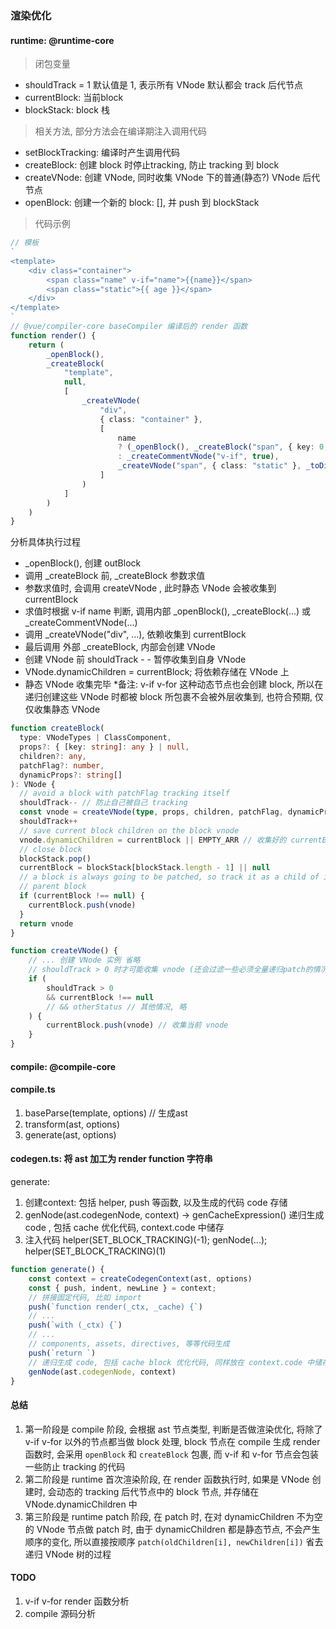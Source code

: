 ### 渲染优化

#### runtime: @runtime-core

>闭包变量
- shouldTrack = 1 默认值是 1, 表示所有 VNode 默认都会 track 后代节点
- currentBlock: 当前block
- blockStack: block 栈

>相关方法, 部分方法会在编译期注入调用代码
- setBlockTracking: 编译时产生调用代码
- createBlock: 创建 block 时停止tracking, 防止 tracking 到 block
- createVNode: 创建 VNode, 同时收集 VNode 下的普通(静态?) VNode 后代节点
- openBlock: 创建一个新的 block: [], 并 push 到 blockStack

>代码示例
```TypeScript
// 模板
`
<template>
    <div class="container">
        <span class="name" v-if="name">{{name}}</span>
        <span class="static">{{ age }}</span>
    </div>
</template>
`
// @vue/compiler-core baseCompiler 编译后的 render 函数
function render() {
    return (
        _openBlock(),
        _createBlock(
            "template",
            null,
            [
                _createVNode(
                    "div",
                    { class: "container" },
                    [
                        name
                        ? (_openBlock(), _createBlock("span", { key: 0, class: "name" }, _toDisplayString(name), 1 /* TEXT */))
                        : _createCommentVNode("v-if", true),
                        _createVNode("span", { class: "static" }, _toDisplayString(age), 1 /* TEXT */)
                    ]
                )
            ]
        )
    )
}
```

分析具体执行过程
- _openBlock(), 创建 outBlock
- 调用 _createBlock 前, _createBlock 参数求值
- 参数求值时, 会调用 createVNode , 此时静态 VNode 会被收集到 currentBlock
- 求值时根据 v-if name 判断,  调用内部 _openBlock(), _createBlock(...) 或 _createCommentVNode(...)
- 调用 _createVNode("div", ...), 依赖收集到 currentBlock
- 最后调用 外部 _createBlock, 内部会创建 VNode
- 创建 VNode 前 shouldTrack - - 暂停收集到自身 VNode
- VNode.dynamicChildren = currentBlock; 将依赖存储在 VNode 上
- 静态 VNode 收集完毕
*备注: v-if v-for 这种动态节点也会创建 block, 所以在递归创建这些 VNode 时都被 block 所包裹不会被外层收集到, 也符合预期, 仅仅收集静态 VNode

```TypeScript
function createBlock(
  type: VNodeTypes | ClassComponent,
  props?: { [key: string]: any } | null,
  children?: any,
  patchFlag?: number,
  dynamicProps?: string[]
): VNode {
  // avoid a block with patchFlag tracking itself
  shouldTrack-- // 防止自己被自己 tracking
  const vnode = createVNode(type, props, children, patchFlag, dynamicProps) // 仅创建当前 block 的 vnode, 不递归 children
  shouldTrack++
  // save current block children on the block vnode
  vnode.dynamicChildren = currentBlock || EMPTY_ARR // 收集好的 currentBlock 储存在 vnode.dynamicChildren: VNode[]
  // close block
  blockStack.pop()
  currentBlock = blockStack[blockStack.length - 1] || null
  // a block is always going to be patched, so track it as a child of its
  // parent block
  if (currentBlock !== null) {
    currentBlock.push(vnode)
  }
  return vnode
}

function createVNode() {
    // ... 创建 VNode 实例 省略
    // shouldTrack > 0 时才可能收集 vnode (还会过滤一些必须全量递归patch的情况)
    if (
        shouldTrack > 0
        && currentBlock !== null
        // && otherStatus // 其他情况, 略
    ) {
        currentBlock.push(vnode) // 收集当前 vnode
    }
}
```


#### compile: @compile-core

#### compile.ts
1. baseParse(template, options) // 生成ast
2. transform(ast, options)
3. generate(ast, options)

#### codegen.ts: 将 ast 加工为 render function 字符串
generate:
1. 创建context: 包括 helper, push 等函数, 以及生成的代码 code 存储
2. genNode(ast.codegenNode, context) -> genCacheExpression() 递归生成 code , 包括 cache 优化代码, context.code 中储存
3. 注入代码 helper(SET_BLOCK_TRACKING)(-1); genNode(...); helper(SET_BLOCK_TRACKING)(1)

```TypeScript
function generate() {
    const context = createCodegenContext(ast, options)
    const { push, indent, newLine } = context;
    // 拼接固定代码, 比如 import 
    push(`function render(_ctx, _cache) {`)
    // ...
    push(`with (_ctx) {`)
    // ...
    // components, assets, directives, 等等代码生成
    push(`return `)
    // 递归生成 code, 包括 cache block 优化代码, 同样放在 context.code 中储存
    genNode(ast.codegenNode, context)
}

```

#### 总结
1. 第一阶段是 compile 阶段, 会根据 ast 节点类型, 判断是否做渲染优化, 将除了 v-if v-for 以外的节点都当做 block 处理, block 节点在 compile 生成 render 函数时, 会采用 `openBlock` 和 `createBlock` 包裹, 而 v-if 和 v-for 节点会包装一些防止 tracking 的代码
2. 第二阶段是 runtime 首次渲染阶段, 在 render 函数执行时, 如果是 VNode 创建时, 会动态的 tracking 后代节点中的 block 节点, 并存储在 VNode.dynamicChildren 中
3. 第三阶段是 runtime patch 阶段, 在 patch 时, 在对 dynamicChildren 不为空的 VNode 节点做 patch 时, 由于 dynamicChildren 都是静态节点, 不会产生顺序的变化, 所以直接按顺序 `patch(oldChildren[i], newChildren[i])` 省去递归 VNode 树的过程

#### TODO
1. v-if v-for render 函数分析
2. compile 源码分析